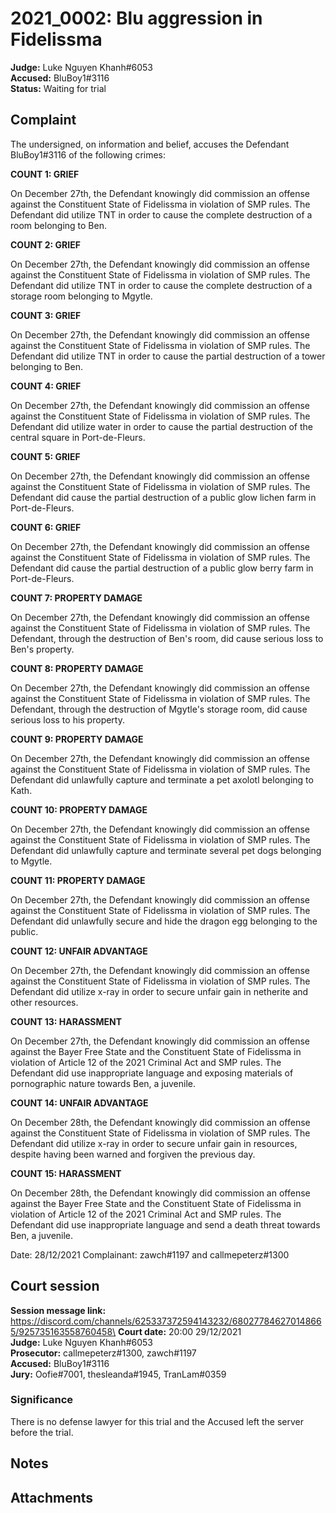 # 2021_0002: Blu aggression in Fidelissma
**Judge:** Luke Nguyen Khanh#6053\
**Accused:** BluBoy1#3116\
**Status:** Waiting for trial

## Complaint
The undersigned, on information and belief, accuses the Defendant BluBoy1#3116 of the following crimes:

__COUNT 1: GRIEF__

On December 27th, the Defendant knowingly did commission an offense against the Constituent State of Fidelissma in violation of SMP rules. The Defendant did utilize TNT in order to cause the complete destruction of a room belonging to Ben.

__COUNT 2: GRIEF__

On December 27th, the Defendant knowingly did commission an offense against the Constituent State of Fidelissma in violation of SMP rules. The Defendant did utilize TNT in order to cause the complete destruction of a storage room belonging to Mgytle.

__COUNT 3: GRIEF__

On December 27th, the Defendant knowingly did commission an offense against the Constituent State of Fidelissma in violation of SMP rules. The Defendant did utilize TNT in order to cause the partial destruction of a tower belonging to Ben.

__COUNT 4: GRIEF__

On December 27th, the Defendant knowingly did commission an offense against the Constituent State of Fidelissma in violation of SMP rules. The Defendant did utilize water in order to cause the partial destruction of the central square in Port-de-Fleurs.

__COUNT 5: GRIEF__

On December 27th, the Defendant knowingly did commission an offense against the Constituent State of Fidelissma in violation of SMP rules. The Defendant did cause the partial destruction of a public glow lichen farm in Port-de-Fleurs.

__COUNT 6: GRIEF__

On December 27th, the Defendant knowingly did commission an offense against the Constituent State of Fidelissma in violation of SMP rules. The Defendant did cause the partial destruction of a public glow berry farm in Port-de-Fleurs.

__COUNT 7: PROPERTY DAMAGE__

On December 27th, the Defendant knowingly did commission an offense against the Constituent State of Fidelissma in violation of SMP rules. The Defendant, through the destruction of Ben's room, did cause serious loss to Ben's property.

__COUNT 8: PROPERTY DAMAGE__

On December 27th, the Defendant knowingly did commission an offense against the Constituent State of Fidelissma in violation of SMP rules. The Defendant, through the destruction of Mgytle's storage room, did cause serious loss to his property.

__COUNT 9: PROPERTY DAMAGE__

On December 27th, the Defendant knowingly did commission an offense against the Constituent State of Fidelissma in violation of SMP rules. The Defendant did unlawfully capture and terminate a pet axolotl belonging to Kath.

__COUNT 10: PROPERTY DAMAGE__

On December 27th, the Defendant knowingly did commission an offense against the Constituent State of Fidelissma in violation of SMP rules. The Defendant did unlawfully capture and terminate several pet dogs belonging to Mgytle.

__COUNT 11: PROPERTY DAMAGE__

On December 27th, the Defendant knowingly did commission an offense against the Constituent State of Fidelissma in violation of SMP rules. The Defendant did unlawfully secure and hide the dragon egg belonging to the public.

__COUNT 12: UNFAIR ADVANTAGE__

On December 27th, the Defendant knowingly did commission an offense against the Constituent State of Fidelissma in violation of SMP rules. The Defendant did utilize x-ray in order to secure unfair gain in netherite and other resources.

__COUNT 13: HARASSMENT__

On December 27th, the Defendant knowingly did commission an offense against the Bayer Free State and the Constituent State of Fidelissma in violation of Article 12 of the 2021 Criminal Act and SMP rules. The Defendant did use inappropriate language and exposing materials of pornographic nature towards Ben, a juvenile.

__COUNT 14: UNFAIR ADVANTAGE__

On December 28th, the Defendant knowingly did commission an offense against the Constituent State of Fidelissma in violation of SMP rules. The Defendant did utilize x-ray in order to secure unfair gain in resources, despite having been warned and forgiven the previous day.

__COUNT 15: HARASSMENT__

On December 28th, the Defendant knowingly did commission an offense against the Bayer Free State and the Constituent State of Fidelissma in violation of Article 12 of the 2021 Criminal Act and SMP rules. The Defendant did use inappropriate language and send a death threat towards Ben, a juvenile.

Date: 28/12/2021
Complainant: zawch#1197 and callmepeterz#1300

## Court session
**Session message link:** https://discord.com/channels/625337372594143232/680277846270148665/925735163558760458\
**Court date:** 20:00 29/12/2021\
**Judge:** Luke Nguyen Khanh#6053\
**Prosecutor:** callmepeterz#1300, zawch#1197\
**Accused:** BluBoy1#3116\
**Jury:** Oofie#7001, thesleanda#1945, TranLam#0359

### Significance
There is no defense lawyer for this trial and the Accused left the server before the trial.

## Notes

## Attachments
